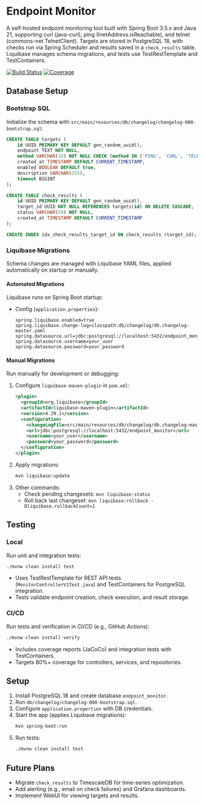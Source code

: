 # Endpoint Monitor

A self-hosted endpoint monitoring tool built with Spring Boot 3.5.x and Java 21, supporting curl (java-curl), ping (InetAddress.isReachable), and telnet (commons-net TelnetClient). Targets are stored in PostgreSQL 18, with checks run via Spring Scheduler and results saved in a `check_results` table. Liquibase manages schema migrations, and tests use TestRestTemplate and TestContainers.

[![Build Status](https://github.com/japzio/endpoint-monitor/actions/workflows/ci.yml/badge.svg)](https://github.com/japzio/endpoint-monitor)
[![Coverage](https://img.shields.io/badge/coverage-80%25-green)](https://github.com/japzio/endpoint-monitor)

## Database Setup

### Bootstrap SQL
Initialize the schema with `src/main/resources/db/changelog/changelog-000-bootstrap.sql`:
```sql
CREATE TABLE targets (
    id UUID PRIMARY KEY DEFAULT gen_random_uuid(),
    endpoint TEXT NOT NULL,
    method VARCHAR(10) NOT NULL CHECK (method IN ('PING', 'CURL', 'TELNET')),
    created_at TIMESTAMP DEFAULT CURRENT_TIMESTAMP,
    enabled BOOLEAN DEFAULT true,
    description VARCHAR(255),
    timeout BIGINT
);

CREATE TABLE check_results (
    id UUID PRIMARY KEY DEFAULT gen_random_uuid(),
    target_id UUID NOT NULL REFERENCES targets(id) ON DELETE CASCADE,
    status VARCHAR(50) NOT NULL,
    created_at TIMESTAMP DEFAULT CURRENT_TIMESTAMP
);

CREATE INDEX idx_check_results_target_id ON check_results (target_id);
```

### Liquibase Migrations
Schema changes are managed with Liquibase YAML files, applied automatically on startup or manually.

#### Automated Migrations
Liquibase runs on Spring Boot startup:
- Config (`application.properties`):
  ```properties
  spring.liquibase.enabled=true
  spring.liquibase.change-log=classpath:db/changelog/db.changelog-master.yaml
  spring.datasource.url=jdbc:postgresql://localhost:5432/endpoint_monitor
  spring.datasource.username=your_user
  spring.datasource.password=your_password
  ```

#### Manual Migrations
Run manually for development or debugging:
1. Configure `liquibase-maven-plugin` in `pom.xml`:
   ```xml
   <plugin>
     <groupId>org.liquibase</groupId>
     <artifactId>liquibase-maven-plugin</artifactId>
     <version>4.29.1</version>
     <configuration>
       <changeLogFile>src/main/resources/db/changelog/db.changelog-master.yaml</changeLogFile>
       <url>jdbc:postgresql://localhost:5432/endpoint_monitor</url>
       <username>your_user</username>
       <password>your_password</password>
     </configuration>
   </plugin>
   ```
2. Apply migrations:
   ```bash
   mvn liquibase:update
   ```
3. Other commands:
    - Check pending changesets: `mvn liquibase:status`
    - Roll back last changeset: `mvn liquibase:rollback -Dliquibase.rollbackCount=1`

## Testing

### Local
Run unit and integration tests:
```bash
./mvnw clean install test
```
- Uses TestRestTemplate for REST API tests (`MonitorControllerV1Test.java`) and TestContainers for PostgreSQL integration.
- Tests validate endpoint creation, check execution, and result storage.

### CI/CD
Run tests and verification in CI/CD (e.g., GitHub Actions):
```bash
./mvnw clean install verify
```
- Includes coverage reports (JaCoCo) and integration tests with TestContainers.
- Targets 80%+ coverage for controllers, services, and repositories.

## Setup
1. Install PostgreSQL 18 and create database `endpoint_monitor`.
2. Run `db/changelog/changelog-000-bootstrap.sql`.
3. Configure `application.properties` with DB credentials.
4. Start the app (applies Liquibase migrations):
   ```bash
   mvn spring-boot:run
   ```
5. Run tests:
   ```bash
   ./mvnw clean install test
   ```

## Future Plans
- Migrate `check_results` to TimescaleDB for time-series optimization.
- Add alerting (e.g., email on check failures) and Grafana dashboards.
- Implement WebUI for viewing targets and results.